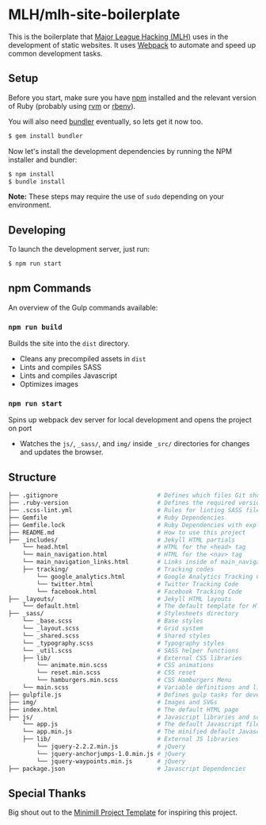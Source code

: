 # MLH/mlh-site-boilerplate

This is the boilerplate that [Major League Hacking (MLH)][mlh] uses in the
development of static websites.  It uses [Webpack][webpack] to automate and speed up common development tasks.

## Setup

Before you start, make sure you have [npm][npm-install] installed and the
relevant version of Ruby (probably using [rvm][rvm] or [rbenv][rbenv]).

You will also need [bundler][bundler] eventually, so lets get
it now too.

```bash
$ gem install bundler
```

Now let's install the development dependencies by running the NPM installer and
bundler:

```bash
$ npm install
$ bundle install
```

**Note:** These steps may require the use of `sudo` depending on your
environment.

## Developing

To launch the development server, just run:

```bash
$ npm run start
```

## npm Commands

An overview of the Gulp commands available:

### `npm run build`

Builds the site into the `dist` directory.

 - Cleans any precompiled assets in `dist`
 - Lints and compiles SASS
 - Lints and compiles Javascript
 - Optimizes images

### `npm run start`

Spins up webpack dev server for local development and opens the project on port

 - Watches the `js/`, `_sass/`, and `img/` inside `_src/` directories for changes and updates the browser.

## Structure

```bash
├── .gitignore                            # Defines which files Git should diregard
├── .ruby-version                         # Defines the required version of Ruby
├── .scss-lint.yml                        # Rules for linting SASS files
├── Gemfile                               # Ruby Dependencies
├── Gemfile.lock                          # Ruby Dependencies with explicit versions
├── README.md                             # How to use this project
├── _includes/                            # Jekyll HTML partials
    └── head.html                         # HTML for the <head> tag
    └── main_navigation.html              # HTML for the <nav> tag
    └── main_navigation_links.html        # Links inside of main_navigation.html
    ├── tracking/                         # Tracking codes
        └── google_analytics.html         # Google Analytics Tracking Code
        └── twitter.html                  # Twitter Tracking Code
        └── facebook.html                 # Facebook Tracking Code
├── _layouts/                             # Jekyll HTML layouts
    └── default.html                      # The default template for HTML pages
├── _sass/                                # Stylesheets directory
    └── _base.scss                        # Base styles
    └── _layout.scss                      # Grid system
    └── _shared.scss                      # Shared styles
    └── _typography.scss                  # Typography styles
    └── _util.scss                        # SASS helper functions
    ├── lib/                              # External CSS libraries
        └── animate.min.scss              # CSS animations
        └── reset.min.scss                # CSS reset
        └── hamburgers.min.scss           # CSS Hamburgers Menu
    └── main.scss                         # Variable definitions and list of SASS partials to compile
├── gulpfile.js                           # Defines gulp tasks for development
├── img/                                  # Images and SVGs
├── index.html                            # The default HTML page
├── js/                                   # Javascript libraries and scripts
    └── app.js                            # The default Javascript file
    └── app.min.js                        # The minified default Javascript file
    ├── lib/                              # External JS libraries
        └── jquery-2.2.2.min.js           # jQuery
        └── jquery-anchorjumps-1.0.min.js # jQuery
        └── jquery-waypoints.min.js       # jQuery
├── package.json                          # Javascript Dependencies
```

## Special Thanks

Big shout out to the [Minimill Project Template](https://github.com/minimill/project-template)
for inspiring this project.

[mlh]: http://mlh.io
[github-pages]: https://pages.github.com
[jekyll]: https://jekyllrb.com
[gulp]: http://gulpjs.com/
[npm-install]: https://nodejs.org/en/download/
[rvm]: https://rvm.io/
[bundler]: http://bundler.io/
[webpack]: https://webpack.js.org/
[rbenv]: https://github.com/rbenv/rbenv